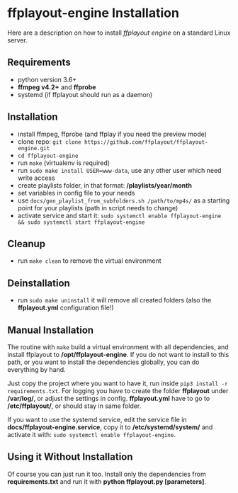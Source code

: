 **ffplayout-engine Installation**
================

Here are a description on how to install *ffplayout engine* on a standard Linux server.

Requirements
-----
- python version 3.6+
- **ffmpeg v4.2+** and **ffprobe**
- systemd (if ffplayout should run as a daemon)

Installation
-----
- install ffmpeg, ffprobe (and ffplay if you need the preview mode)
- clone repo: `git clone https://github.com/ffplayout/ffplayout-engine.git`
- `cd ffplayout-engine`
- run `make` (virtualenv is required)
- run `sudo make install USER=www-data`, use any other user which need write access
- create playlists folder, in that format: **/playlists/year/month**
- set variables in config file to your needs
- use `docs/gen_playlist_from_subfolders.sh /path/to/mp4s/` as a starting point for your playlists (path in script needs to change)
- activate service and start it: `sudo systemctl enable ffplayout-engine && sudo systemctl start ffplayout-engine`

Cleanup
-----
- run `make clean` to remove the virtual environment

Deinstallation
-----
- run `sudo make uninstall` it will remove all created folders (also the **ffplayout.yml** configuration file!)

Manual Installation
-----
The routine with `make` build a virtual environment with all dependencies, and install ffplayout to **/opt/ffplayout-engine**. If you do not want to install to this path, or you want to install the dependencies globally, you can do everything by hand.

Just copy the project where you want to have it, run inside `pip3 install -r requirements.txt`. For logging you have to create the folder **ffplayout** under **/var/log/**, or adjust the settings in config. **ffplayout.yml** have to go to **/etc/ffplayout/**, or should stay in same folder.

If you want to use the systemd service, edit the service file in **docs/ffplayout-engine.service**, copy it to **/etc/systemd/system/** and activate it with: `sudo systemctl enable ffplayout-engine`.

Using it Without Installation
-----
Of course you can just run it too. Install only the dependencies from **requirements.txt** and run it with **python ffplayout.py [parameters]**.

